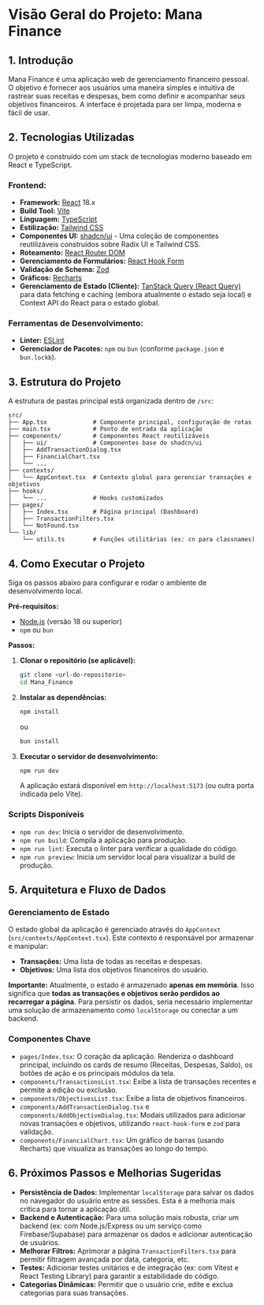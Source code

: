 # Visão Geral do Projeto: Mana Finance

## 1. Introdução

Mana Finance é uma aplicação web de gerenciamento financeiro pessoal. O objetivo é fornecer aos usuários uma maneira simples e intuitiva de rastrear suas receitas e despesas, bem como definir e acompanhar seus objetivos financeiros. A interface é projetada para ser limpa, moderna e fácil de usar.

## 2. Tecnologias Utilizadas

O projeto é construído com um stack de tecnologias moderno baseado em React e TypeScript.

### Frontend:
- **Framework:** [React](https://react.dev/) 18.x
- **Build Tool:** [Vite](https://vitejs.dev/)
- **Linguagem:** [TypeScript](https://www.typescriptlang.org/)
- **Estilização:** [Tailwind CSS](https://tailwindcss.com/)
- **Componentes UI:** [shadcn/ui](https://ui.shadcn.com/) - Uma coleção de componentes reutilizáveis construídos sobre Radix UI e Tailwind CSS.
- **Roteamento:** [React Router DOM](https://reactrouter.com/)
- **Gerenciamento de Formulários:** [React Hook Form](https://react-hook-form.com/)
- **Validação de Schema:** [Zod](https://zod.dev/)
- **Gráficos:** [Recharts](https://recharts.org/)
- **Gerenciamento de Estado (Cliente):** [TanStack Query (React Query)](https://tanstack.com/query/latest) para data fetching e caching (embora atualmente o estado seja local) e Context API do React para o estado global.

### Ferramentas de Desenvolvimento:
- **Linter:** [ESLint](https://eslint.org/)
- **Gerenciador de Pacotes:** `npm` ou `bun` (conforme `package.json` e `bun.lockb`).

## 3. Estrutura do Projeto

A estrutura de pastas principal está organizada dentro de `/src`:

```
src/
├── App.tsx             # Componente principal, configuração de rotas
├── main.tsx            # Ponto de entrada da aplicação
├── components/         # Componentes React reutilizáveis
│   ├── ui/             # Componentes base do shadcn/ui
│   ├── AddTransactionDialog.tsx
│   ├── FinancialChart.tsx
│   └── ...
├── contexts/
│   └── AppContext.tsx  # Contexto global para gerenciar transações e objetivos
├── hooks/
│   └── ...             # Hooks customizados
├── pages/
│   ├── Index.tsx       # Página principal (Dashboard)
│   ├── TransactionFilters.tsx
│   └── NotFound.tsx
└── lib/
    └── utils.ts        # Funções utilitárias (ex: cn para classnames)
```

## 4. Como Executar o Projeto

Siga os passos abaixo para configurar e rodar o ambiente de desenvolvimento local.

**Pré-requisitos:**
- [Node.js](https://nodejs.org/) (versão 18 ou superior)
- `npm` ou `bun`

**Passos:**

1.  **Clonar o repositório (se aplicável):**
    ```bash
    git clone <url-do-repositorio>
    cd Mana_Finance
    ```

2.  **Instalar as dependências:**
    ```bash
    npm install
    ```
    ou
    ```bash
    bun install
    ```

3.  **Executar o servidor de desenvolvimento:**
    ```bash
    npm run dev
    ```
    A aplicação estará disponível em `http://localhost:5173` (ou outra porta indicada pelo Vite).

### Scripts Disponíveis

-   `npm run dev`: Inicia o servidor de desenvolvimento.
-   `npm run build`: Compila a aplicação para produção.
-   `npm run lint`: Executa o linter para verificar a qualidade do código.
-   `npm run preview`: Inicia um servidor local para visualizar a build de produção.

## 5. Arquitetura e Fluxo de Dados

### Gerenciamento de Estado
O estado global da aplicação é gerenciado através do `AppContext` (`src/contexts/AppContext.tsx`). Este contexto é responsável por armazenar e manipular:
-   **Transações:** Uma lista de todas as receitas e despesas.
-   **Objetivos:** Uma lista dos objetivos financeiros do usuário.

**Importante:** Atualmente, o estado é armazenado **apenas em memória**. Isso significa que **todas as transações e objetivos serão perdidos ao recarregar a página**. Para persistir os dados, seria necessário implementar uma solução de armazenamento como `localStorage` ou conectar a um backend.

### Componentes Chave

-   `pages/Index.tsx`: O coração da aplicação. Renderiza o dashboard principal, incluindo os cards de resumo (Receitas, Despesas, Saldo), os botões de ação e os principais módulos da tela.
-   `components/TransactionsList.tsx`: Exibe a lista de transações recentes e permite a edição ou exclusão.
-   `components/ObjectivesList.tsx`: Exibe a lista de objetivos financeiros.
-   `components/AddTransactionDialog.tsx` e `components/AddObjectiveDialog.tsx`: Modais utilizados para adicionar novas transações e objetivos, utilizando `react-hook-form` e `zod` para validação.
-   `components/FinancialChart.tsx`: Um gráfico de barras (usando Recharts) que visualiza as transações ao longo do tempo.

## 6. Próximos Passos e Melhorias Sugeridas

-   **Persistência de Dados:** Implementar `localStorage` para salvar os dados no navegador do usuário entre as sessões. Esta é a melhoria mais crítica para tornar a aplicação útil.
-   **Backend e Autenticação:** Para uma solução mais robusta, criar um backend (ex: com Node.js/Express ou um serviço como Firebase/Supabase) para armazenar os dados e adicionar autenticação de usuários.
-   **Melhorar Filtros:** Aprimorar a página `TransactionFilters.tsx` para permitir filtragem avançada por data, categoria, etc.
-   **Testes:** Adicionar testes unitários e de integração (ex: com Vitest e React Testing Library) para garantir a estabilidade do código.
-   **Categorias Dinâmicas:** Permitir que o usuário crie, edite e exclua categorias para suas transações. 